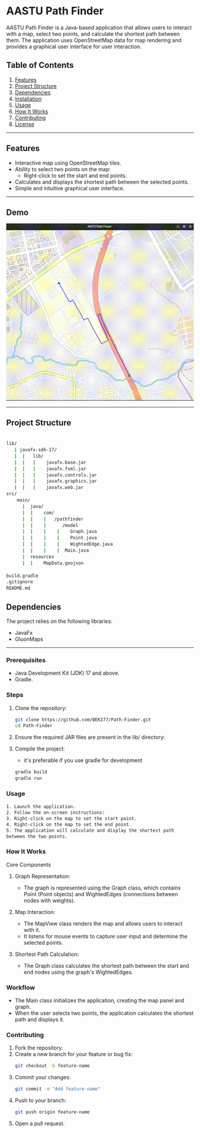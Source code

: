 # AASTU Path Finder

AASTU Path Finder is a Java-based application that allows users to interact with a map, select two points, and calculate the shortest path between them. The application uses OpenStreetMap data for map rendering and provides a graphical user interface for user interaction.

## Table of Contents

1. [Features](#features)
2. [Project Structure](#project-structure)
3. [Dependencies](#dependencies)
4. [Installation](#installation)
5. [Usage](#usage)
6. [How It Works](#how-it-works)
7. [Contributing](#contributing)
8. [License](#license)

---

## Features

- Interactive map using OpenStreetMap tiles.
- Ability to select two points on the map:
  - Right-click to set the start and end points.
- Calculates and displays the shortest path between the selected points.
- Simple and intuitive graphical user interface.

---

## Demo

![Demo](/src/main/resources/Demo.gif)

---

## Project Structure

```bash

lib/
   | javafx-sdk-17/
   |  |   lib/
   |  |   |    javafx.base.jar
   |  |   |    javafx.fxml.jar
   |  |   |    javafx.controls.jar
   |  |   |    javafx.graphics.jar
   |  |   |    javafx.web.jar
src/
    main/
      |  java/
      |  |    com/
      |  |    |   /pathfinder
      |  |    |      /model
      |  |    |    |    Graph.java
      |  |    |    |    Point.java
      |  |    |    |    WightedEdge.java
      |  |    |    |  Main.java
      |  resources
      |  |    MapData.geojson

build.gradle
.gitignore
README.md
```

## Dependencies

The project relies on the following libraries:

- JavaFx
- GluonMaps

---

### Prerequisites

- Java Development Kit (JDK) 17 and above.
- Gradle.

### Steps

1. Clone the repository:
   ```bash
   git clone https://github.com/BEKI77/Path-Finder.git
   cd Path-Finder
   ```
2. Ensure the required JAR files are present in the lib/ directory:

3. Compile the project:

   - it's preferable if you use gradle for development

   ```bash
   gradle build
   gradle run

   ```

### Usage

    1. Launch the application.
    2. Follow the on-screen instructions:
    3. Right-click on the map to set the start point.
    4. Right-click on the map to set the end point.
    5. The application will calculate and display the shortest path between the two points.

### How It Works

Core Components

1. Graph Representation:

   - The graph is represented using the Graph class, which contains Point (Point objects) and WightedEdges (connections between nodes with weights).

2. Map Interaction:

   - The MapView class renders the map and allows users to interact with it.
   - It listens for mouse events to capture user input and determine the selected points.

3. Shortest Path Calculation:

   - The Graph class calculates the shortest path between the start and end nodes using the graph's WightedEdges.

### Workflow

- The Main class initializes the application, creating the map panel and graph.
- When the user selects two points, the application calculates the shortest path and displays it.

### Contributing

1. Fork the repository.
2. Create a new branch for your feature or bug fix:
   ```bash
   git checkout -b feature-name
   ```
3. Commit your changes:
   ```bash
   git commit -m "Add feature-name"
   ```
4. Push to your branch:
   ```bash
   git push origin feature-name
   ```
5. Open a pull request.
